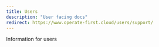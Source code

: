 ```yaml
---
title: Users
description: "User facing docs"
redirect: https://www.operate-first.cloud/users/support/
---
```


Information for users
